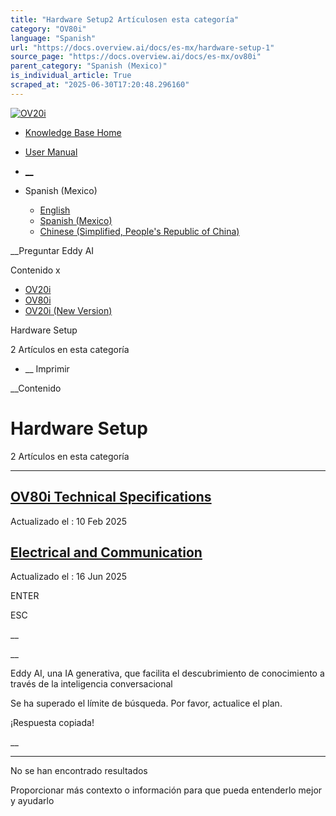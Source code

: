 ```yaml
---
title: "Hardware Setup2 Artículosen esta categoría"
category: "OV80i"
language: "Spanish"
url: "https://docs.overview.ai/docs/es-mx/hardware-setup-1"
source_page: "https://docs.overview.ai/docs/es-mx/ov80i"
parent_category: "Spanish (Mexico)"
is_individual_article: True
scraped_at: "2025-06-30T17:20:48.296160"
---
```


[ ![OV20i](https://cdn.document360.io/logo/863daf20-40fe-49e9-9c91-e3c6cfba55d1/2e22ebf07a24460d8065cff0cb46d3d4-OverviewLogo.png) ](https://www.overview.ai)

  * [Knowledge Base Home](https://docs.overview.ai)
  * [User Manual](https://docs.overview.ai/docs)



  * [ __](/v1/es-mx)
  * Spanish \(Mexico\)

    * [ English ](/docs/en/hardware-setup-1 "en")
    * [ Spanish \(Mexico\) ](/docs/es-mx/hardware-setup-1 "es-mx")
    * [ Chinese \(Simplified, People's Republic of China\) ](/docs/zh-cn/hardware-setup-1 "zh-cn")




__Preguntar Eddy AI

Contenido x

  * [ OV20i  ](primeros-pasos)
  * [ OV80i  ](start-here-1)
  * [ OV20i \(New Version\)  ](faq)



Hardware Setup

2 Artículos  en esta categoría




  *  __ Imprimir




 __Contenido

# Hardware Setup

2 Artículos  en esta categoría

* * *

## [OV80i Technical Specifications](/docs/es-mx/technical-specifications-ov80i-1)

Actualizado el : 10 Feb 2025

## [Electrical and Communication](/docs/es-mx/electrical-and-communication-1)

Actualizado el : 16 Jun 2025

ENTER

ESC

 __

__

Eddy AI, una IA generativa, que facilita el descubrimiento de conocimiento a través de la inteligencia conversacional

Se ha superado el límite de búsqueda. Por favor, actualice el plan.

¡Respuesta copiada\!

__

__ __

No se han encontrado resultados

Proporcionar más contexto o información para que pueda entenderlo mejor y ayudarlo

